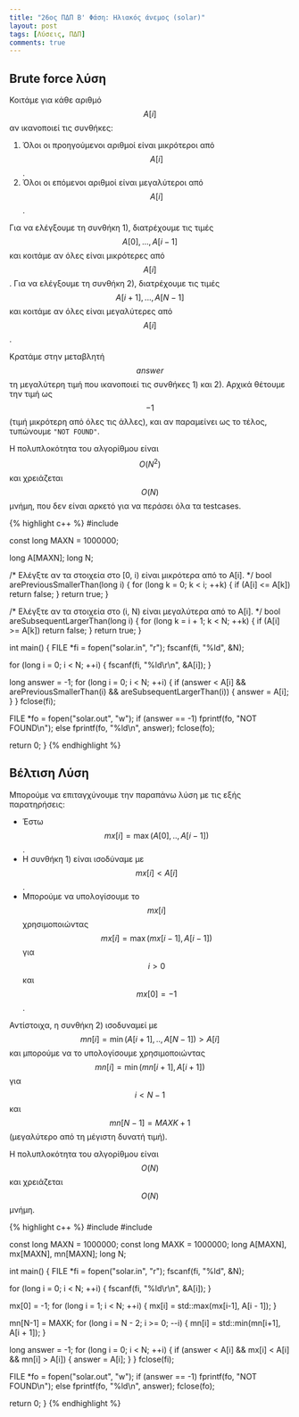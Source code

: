 ```yaml
---
title: "26ος ΠΔΠ Β' Φάση: Ηλιακός άνεμος (solar)"
layout: post
tags: [Λύσεις, ΠΔΠ]
comments: true
---
```


## Brute force λύση

Κοιτάμε για κάθε αριθμό $$A[i]$$ αν ικανοποιεί τις συνθήκες:
 1. Όλοι οι προηγούμενοι αριθμοί είναι μικρότεροι από $$A[i]$$.
 2. Όλοι οι επόμενοι αριθμοί είναι μεγαλύτεροι από $$A[i]$$.

Για να ελέγξουμε τη συνθήκη 1), διατρέχουμε τις τιμές $$Α[0], ... , A[i-1]$$ και κοιτάμε αν όλες είναι μικρότερες από $$A[i]$$. Για να ελέγξουμε τη συνθήκη 2), διατρέχουμε τις τιμές $$A[i+1], ... , A[N-1]$$ και κοιτάμε αν όλες είναι μεγαλύτερες από $$A[i]$$.

Κρατάμε στην μεταβλητή $$answer$$ τη μεγαλύτερη τιμή που ικανοποιεί τις συνθήκες 1) και 2). Αρχικά θέτουμε την τιμή ως $$-1$$ (τιμή μικρότερη από όλες τις άλλες), και αν παραμείνει ως το τέλος, τυπώνουμε `"NOT FOUND"`.

Η πολυπλοκότητα του αλγορίθμου είναι $$O(N^2)$$ και χρειάζεται $$O(N)$$ μνήμη, που δεν είναι αρκετό για να περάσει όλα τα testcases.

{% highlight c++ %}
#include <cstdio>

const long MAXN = 1000000;

long A[MAXN];
long N;

/* Ελέγξτε αν τα στοιχεία στο [0, i) είναι μικρότερα από το A[i]. */
bool arePreviousSmallerThan(long i) {
  for (long k = 0; k < i; ++k) {
    if (A[i] <= A[k]) return false;
  }
  return true;
}

/* Ελέγξτε αν τα στοιχεία στο (i, N) είναι μεγαλύτερα από το A[i]. */
bool areSubsequentLargerThan(long i) {
  for (long k = i + 1; k < N; ++k) {
    if (A[i] >= A[k]) return false;
  }
  return true;
}

int main() {
  FILE *fi = fopen("solar.in", "r");
  fscanf(fi, "%ld", &N);
  
  for (long i = 0; i < N; ++i) {
    fscanf(fi, "%ld\r\n", &A[i]);
  }
  
  long answer = -1;
  for (long i = 0; i < N; ++i) {
    if (answer < A[i] && arePreviousSmallerThan(i) && areSubsequentLargerThan(i)) {
	  answer = A[i];
	}
  }
  fclose(fi);
  
  FILE *fo = fopen("solar.out", "w");
  if (answer == -1) fprintf(fo, "NOT FOUND\n");
  else fprintf(fo, "%ld\n", answer);
  fclose(fo);
  
  return 0;
}
{% endhighlight %}


## Βέλτιση Λύση
Μπορούμε να επιταγχύνουμε την παραπάνω λύση με τις εξής παρατηρήσεις:
 * Έστω $$\mathit{mx}[i] = \max(A[0], .. , A[i-1])$$.
 * Η συνθήκη 1) είναι ισοδύναμε με $$\mathit{mx}[i] < A[i]$$.
 * Μπορούμε να υπολογίσουμε το $$\mathit{mx}[i]$$ χρησιμοποιώντας $$\mathit{mx}[i] = \max(\mathit{mx}[i-1], A[i-1])$$ για $$i>0$$ και $$\mathit{mx}[0] = -1$$.

Αντίστοιχα, η συνθήκη 2) ισοδυναμεί με $$\mathit{mn}[i] = \min(A[i+1], .. , A[N-1]) > A[i]$$ και μπορούμε να το υπολογίσουμε χρησιμοποιώντας $$\mathit{mn}[i] = \min(\mathit{mn}[i+1], A[i+1])$$ για $$i < N-1$$ και $$\mathit{mn}[N-1] = \mathit{MAXK} + 1$$ (μεγαλύτερο από τη μέγιστη δυνατή τιμή).

Η πολυπλοκότητα του αλγορίθμου είναι $$Ο(Ν)$$ και χρειάζεται $$Ο(Ν)$$ μνήμη.

{% highlight c++ %}
#include <algorithm>
#include <cstdio>

const long MAXN = 1000000;
const long MAXK = 1000000;
long A[MAXN], mx[MAXN], mn[MAXN];
long N;

int main() {
  FILE *fi = fopen("solar.in", "r");
  fscanf(fi, "%ld", &N);
  
  for (long i = 0; i < N; ++i) {
    fscanf(fi, "%ld\r\n", &A[i]);
  }
  
  mx[0] = -1;
  for (long i = 1; i < N; ++i) {
    mx[i] = std::max(mx[i-1], A[i - 1]);
  }
  
  mn[N-1] = MAXK;
  for (long i = N - 2; i >= 0; --i) {
    mn[i] = std::min(mn[i+1], A[i + 1]);
  }
  
  long answer = -1;
  for (long i = 0; i < N; ++i) {
    if (answer < A[i] && mx[i] < A[i] && mn[i] > A[i]) {
      answer = A[i];
    }
  }
  fclose(fi);
  
  FILE *fo = fopen("solar.out", "w");
  if (answer == -1) fprintf(fo, "NOT FOUND\n");
  else fprintf(fo, "%ld\n", answer);
  fclose(fo);
  
  return 0;
}
{% endhighlight %}

